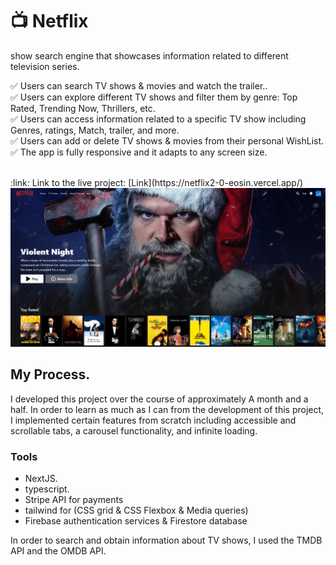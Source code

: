# :tv: Netflix

show search engine that showcases information related to different television series.

✅ Users can search TV shows & movies and watch the trailer..  
✅ Users can explore different TV shows and filter them by genre: Top Rated, Trending Now, Thrillers, etc.  
✅ Users can access information related to a specific TV show including Genres, ratings, Match, trailer, and more.  
✅ Users can add or delete TV shows & movies from their personal WishList.
✅ The app is fully responsive and it adapts to any screen size. 


<br/>
:link: Link to the live project: [Link](https://netflix2-0-eosin.vercel.app/)  
<br/>
<img src='netflix2.PNG'/>
<br/>

## My Process.

I developed this project over the course of approximately A month and a half. In order to learn as much as I can from the development of this project, I implemented certain features from scratch including accessible and scrollable tabs, a carousel functionality, and infinite loading.

### Tools

- NextJS. 
- typescript.
- Stripe API for payments
- tailwind for (CSS grid & CSS Flexbox & Media queries)
- Firebase authentication services & Firestore database

In order to search and obtain information about TV shows, I used the TMDB API and the OMDB API.
